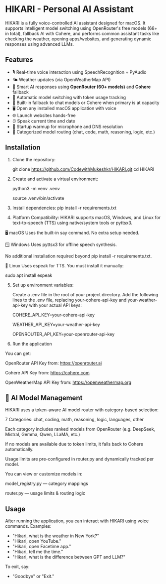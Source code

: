 # HIKARI - Personal AI Assistant

HIKARI is a fully voice-controlled AI assistant designed for macOS. It supports intelligent model switching using OpenRouter's free models (68+ in total), fallback AI with Cohere, and performs common assistant tasks like checking the weather, opening apps/websites, and generating dynamic responses using advanced LLMs.


## Features
- 🎙️ Real-time voice interaction using SpeechRecognition + PyAudio  
- 🌤️ Weather updates (via OpenWeatherMap API)  
- 🧠 Smart AI responses using **OpenRouter (60+ models)** and **Cohere** fallback  
- 📶 Automatic model switching with token usage tracking  
- 🔁 Built-in fallback to chat models or Cohere when primary is at capacity  
- 🖥️ Open any installed macOS application with voice  
- 🌐 Launch websites hands-free  
- ⏰ Speak current time and date  
- 🚀 Startup warmup for microphone and DNS resolution  
- 🧠 Categorized model routing (chat, code, math, reasoning, logic, etc.)

## Installation
1. Clone the repository:
   

   git clone https://github.com/CodewithMukeshkr/HIKARI.git
   cd HIKARI
   
2. Create and activate a virtual environment:

   python3 -m venv .venv
   
   source .venv/bin/activate
   
3. Install dependencies:
   pip install -r requirements.txt

4. Platform Compatibility:
   HIKARI supports macOS, Windows, and Linux for text-to-speech (TTS) using native/system tools or pyttsx3.

🖥️ macOS
Uses the built-in say command. No extra setup needed.

🪟 Windows
Uses pyttsx3 for offline speech synthesis.

No additional installation required beyond pip install -r requirements.txt.

🐧 Linux
Uses espeak for TTS. You must install it manually:

sudo apt install espeak

5. Set up environment variables:

   Create a .env file in the root of your project directory.
   Add the following lines to the .env file, replacing your-cohere-api-key and your-weather-api-key with your actual API keys:

   COHERE_API_KEY=your-cohere-api-key 

   WEATHER_API_KEY=your-weather-api-key

   OPENROUTER_API_KEY=your-openrouter-api-key

6. Run the application

You can get:

OpenRouter API Key from: https://openrouter.ai

Cohere API Key from: https://cohere.com

OpenWeatherMap API Key from: https://openweathermap.org


  ## 🧠 AI Model Management
HIKARI uses a token-aware AI model router with category-based selection:

7 Categories: chat, coding, math, reasoning, logic, languages, other

Each category includes ranked models from OpenRouter (e.g. DeepSeek, Mistral, Gemma, Qwen, LLaMA, etc.)

If no models are available due to token limits, it falls back to Cohere automatically.

Usage limits are pre-configured in router.py and dynamically tracked per model.

You can view or customize models in:

model_registry.py — category mappings

router.py — usage limits & routing logic


   ## Usage
After running the application, you can interact with HIKARI using voice commands. Examples:
- "Hikari, what is the weather in New York?"
- "Hikari, open YouTube."
- "Hikari, open Facetime app."
- "Hikari, tell me the time."
- "Hikari, what is the difference between GPT and LLM?"

To exit, say:
- "Goodbye" or "Exit."
